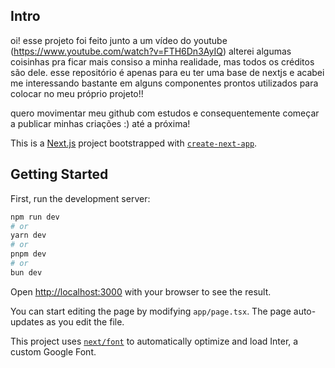 ## Intro

oi! esse projeto foi feito junto a um vídeo do youtube (https://www.youtube.com/watch?v=FTH6Dn3AyIQ) alterei algumas coisinhas pra ficar mais consiso a minha realidade, mas todos os créditos são dele. esse repositório é apenas para eu ter uma base de nextjs e acabei me interessando bastante em alguns componentes prontos utilizados para colocar no meu próprio projeto!!

quero movimentar meu github com estudos e consequentemente começar a publicar minhas criações :) até a próxima!

This is a [Next.js](https://nextjs.org/) project bootstrapped with [`create-next-app`](https://github.com/vercel/next.js/tree/canary/packages/create-next-app).

## Getting Started

First, run the development server:

```bash
npm run dev
# or
yarn dev
# or
pnpm dev
# or
bun dev
```

Open [http://localhost:3000](http://localhost:3000) with your browser to see the result.

You can start editing the page by modifying `app/page.tsx`. The page auto-updates as you edit the file.

This project uses [`next/font`](https://nextjs.org/docs/basic-features/font-optimization) to automatically optimize and load Inter, a custom Google Font.
